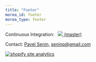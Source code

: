 ```yaml
---
title: "Footer"
morea_id: footer
morea_type: footer
---
```

<p>Continuous Integration:&nbsp;&nbsp; <a href="https://travis-ci.org/GrammarViz2/grammarviz2_src"><img src="https://travis-ci.org/GrammarViz2/grammarviz2_src.svg?branch=master"> (master)</a></p>
Contact: <a href="http://www2.hawaii.edu/~senin">Pavel Senin,</a> <a href="mailto:#">seninp@gmail.com</a><br>

<script>
  (function(i,s,o,g,r,a,m){i['GoogleAnalyticsObject']=r;i[r]=i[r]||function(){
  (i[r].q=i[r].q||[]).push(arguments)},i[r].l=1*new Date();a=s.createElement(o),
  m=s.getElementsByTagName(o)[0];a.async=1;a.src=g;m.parentNode.insertBefore(a,m)
  })(window,document,'script','//www.google-analytics.com/analytics.js','ga');

  ga('create', 'UA-54135903-1', 'auto');
  ga('send', 'pageview');
</script>

<!-- Start of StatCounter Code for Default Guide -->
<script type="text/javascript">
var sc_project=10360660; 
var sc_invisible=1; 
var sc_security="391036a7"; 
var scJsHost = (("https:" == document.location.protocol) ?
"https://secure." : "http://www.");
document.write("<sc"+"ript type='text/javascript' src='" +
scJsHost+
"statcounter.com/counter/counter.js'></"+"script>");
</script>
<noscript><div class="statcounter"><a title="shopify site
analytics" href="http://statcounter.com/shopify/"
target="_blank"><img class="statcounter"
src="http://c.statcounter.com/10360660/0/391036a7/1/"
alt="shopify site analytics"></a></div></noscript>
<!-- End of StatCounter Code for Default Guide -->
